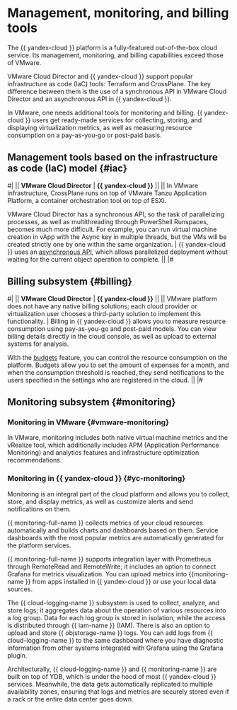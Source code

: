 # Management, monitoring, and billing tools

The {{ yandex-cloud }} platform is a fully-featured out-of-the-box cloud service. Its management, monitoring, and billing capabilities exceed those of VMware.

VMware Cloud Director and {{ yandex-cloud }} support popular infrastructure as code (IaC) tools: Terraform and CrossPlane. The key difference between them is the use of a synchronous API in VMware Cloud Director and an asynchronous API in {{ yandex-cloud }}.

In VMware, one needs additional tools for monitoring and billing. {{ yandex-cloud }} users get ready-made services for collecting, storing, and displaying virtualization metrics, as well as measuring resource consumption on a pay-as-you-go or post-paid basis.

## Management tools based on the infrastructure as code (IaC) model {#iac}

#|
|| **VMware Cloud Director** | **{{ yandex-cloud }}** ||
|| In VMware infrastructure, CrossPlane runs on top of VMware Tanzu Application Platform, a container orchestration tool on top of ESXi.

VMware Cloud Director has a synchronous API, so the task of parallelizing processes, as well as multithreading through PowerShell Runspaces, becomes much more difficult. For example, you can run virtual machine creation in vApp with the Async key in multiple threads, but the VMs will be created strictly one by one within the same organization.
| {{ yandex-cloud }} uses an [asynchronous API](../../../api-design-guide/concepts/async.md), which allows parallelized deployment without waiting for the current object operation to complete. ||
|#

## Billing subsystem {#billing}

#|
|| **VMware Cloud Director** | **{{ yandex-cloud }}** ||
|| VMware platform does not have any native billing solutions; each cloud provider or virtualization user chooses a third-party solution to implement this functionality.
| Billing in {{ yandex-cloud }} allows you to measure resource consumption using pay-as-you-go and post-paid models. You can view billing details directly in the cloud console, as well as upload to external systems for analysis.

With the [budgets](../../../billing/concepts/budget.md) feature, you can control the resource consumption on the platform. Budgets allow you to set the amount of expenses for a month, and when the consumption threshold is reached, they send notifications to the users specified in the settings who are registered in the cloud. ||
|#

## Monitoring subsystem {#monitoring}

### Monitoring in VMware {#vmware-monitoring}

In VMware, monitoring includes both native virtual machine metrics and the vRealize tool, which additionally includes APM (Application Performance Monitoring) and analytics features and infrastructure optimization recommendations.

### Monitoring in {{ yandex-cloud }} {#yc-monitoring}

Monitoring is an integral part of the cloud platform and allows you to collect, store, and display metrics, as well as customize alerts and send notifications on them.

{{ monitoring-full-name }} collects metrics of your cloud resources automatically and builds charts and dashboards based on them. Service dashboards with the most popular metrics are automatically generated for the platform services.

{{ monitoring-full-name }} supports integration layer with Prometheus through RemoteRead and RemoteWrite; it includes an option to connect Grafana for metrics visualization. You can upload metrics into {{monitoring-name }} from apps installed in {{ yandex-cloud }} or use your local data sources.

The {{ cloud-logging-name }} subsystem is used to collect, analyze, and store logs; it aggregates data about the operation of various resources into a log group. Data for each log group is stored in isolation, while the access is distributed through {{ iam-name }} (IAM). There is also an option to upload and store {{ objstorage-name }} logs. You can add logs from {{ cloud-logging-name }} to the same dashboard where you have diagnostic information from other systems integrated with Grafana using the Grafana plugin.

Architecturally, {{ cloud-logging-name }} and {{ monitoring-name }} are built on top of YDB, which is under the hood of most {{ yandex-cloud }} services. Meanwhile, the data gets automatically replicated to multiple availability zones, ensuring that logs and metrics are securely stored even if a rack or the entire data center goes down.